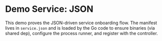 # Demo Service: JSON

This demo proves the JSON-driven service onboarding flow. The manifest lives in
`service.json` and is loaded by the Go code to ensure binaries (via shared dep),
configure the process runner, and register with the controller.
